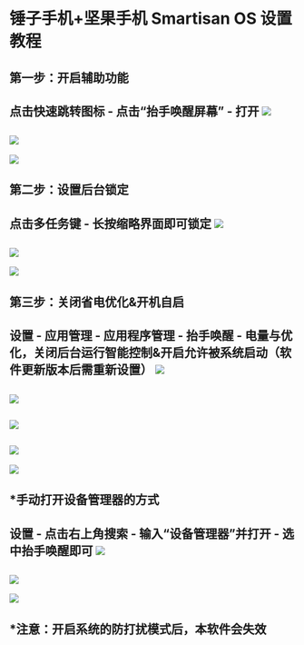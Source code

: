 # 锤子手机+坚果手机 Smartisan OS 设置教程

## 第一步：开启辅助功能

点击快速跳转图标 - 点击“抬手唤醒屏幕” - 打开
![](https://github.com/kongzue/Res/blob/master/app/src/main/res/mipmap-xxxhdpi/s1.png)
---
![](https://github.com/kongzue/Res/blob/master/app/src/main/res/mipmap-xxxhdpi/s2.png)
---
![](https://github.com/kongzue/Res/blob/master/app/src/main/res/mipmap-xxxhdpi/s3.png)

## 第二步：设置后台锁定

点击多任务键 - 长按缩略界面即可锁定
![](https://github.com/kongzue/Res/blob/master/app/src/main/res/mipmap-xxxhdpi/s4.png)
---
![](https://github.com/kongzue/Res/blob/master/app/src/main/res/mipmap-xxxhdpi/s5.png)
---
![](https://github.com/kongzue/Res/blob/master/app/src/main/res/mipmap-xxxhdpi/s6.png)

## 第三步：关闭省电优化&开机自启

设置 - 应用管理 - 应用程序管理 - 抬手唤醒 - 电量与优化，关闭后台运行智能控制&开启允许被系统启动（软件更新版本后需重新设置）
![](https://github.com/kongzue/Res/blob/master/app/src/main/res/mipmap-xxxhdpi/s7.png)
---
![](https://github.com/kongzue/Res/blob/master/app/src/main/res/mipmap-xxxhdpi/s8.png)
---
![](https://github.com/kongzue/Res/blob/master/app/src/main/res/mipmap-xxxhdpi/s9.png)
---
![](https://github.com/kongzue/Res/blob/master/app/src/main/res/mipmap-xxxhdpi/s10.png)
---
![](https://github.com/kongzue/Res/blob/master/app/src/main/res/mipmap-xxxhdpi/s11.png)

## *手动打开设备管理器的方式

设置 - 点击右上角搜索 - 输入“设备管理器”并打开 - 选中抬手唤醒即可
![](https://github.com/kongzue/Res/blob/master/app/src/main/res/mipmap-xxxhdpi/s12.png)
---
![](https://github.com/kongzue/Res/blob/master/app/src/main/res/mipmap-xxxhdpi/s13.png)
---
![](https://github.com/kongzue/Res/blob/master/app/src/main/res/mipmap-xxxhdpi/s14.png)

## *注意：开启系统的防打扰模式后，本软件会失效
